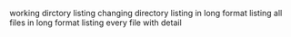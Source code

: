 working dirctory
listing
changing directory
listing in long format
listing all files in long format
listing every file with detail

